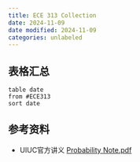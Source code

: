 ```yaml
---
title: ECE 313 Collection
date: 2024-11-09
date modified: 2024-11-09
categories: unlabeled
---
```


## 表格汇总

```dataview
table date
from #ECE313
sort date
```

## 参考资料
- UIUC官方讲义
[Probability Note.pdf](https://courses.grainger.illinois.edu/ece313/fa2020/probabilityAug21.pdf)
